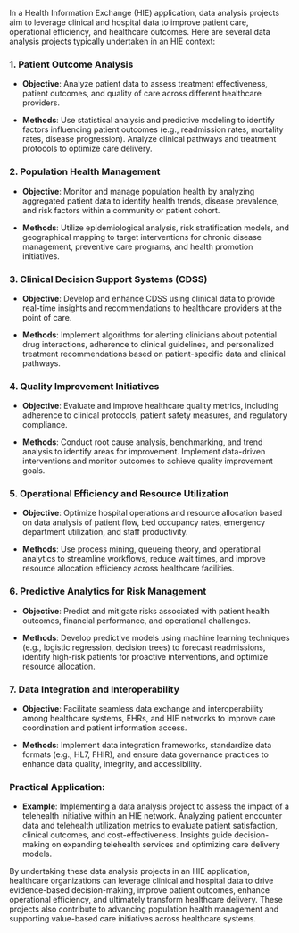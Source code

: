In a Health Information Exchange (HIE) application, data analysis projects aim to leverage clinical and hospital data to improve patient care, operational efficiency, and healthcare outcomes. Here are several data analysis projects typically undertaken in an HIE context:

### 1. **Patient Outcome Analysis**

- **Objective**: Analyze patient data to assess treatment effectiveness, patient outcomes, and quality of care across different healthcare providers.
  
- **Methods**: Use statistical analysis and predictive modeling to identify factors influencing patient outcomes (e.g., readmission rates, mortality rates, disease progression). Analyze clinical pathways and treatment protocols to optimize care delivery.

### 2. **Population Health Management**

- **Objective**: Monitor and manage population health by analyzing aggregated patient data to identify health trends, disease prevalence, and risk factors within a community or patient cohort.
  
- **Methods**: Utilize epidemiological analysis, risk stratification models, and geographical mapping to target interventions for chronic disease management, preventive care programs, and health promotion initiatives.

### 3. **Clinical Decision Support Systems (CDSS)**

- **Objective**: Develop and enhance CDSS using clinical data to provide real-time insights and recommendations to healthcare providers at the point of care.
  
- **Methods**: Implement algorithms for alerting clinicians about potential drug interactions, adherence to clinical guidelines, and personalized treatment recommendations based on patient-specific data and clinical pathways.

### 4. **Quality Improvement Initiatives**

- **Objective**: Evaluate and improve healthcare quality metrics, including adherence to clinical protocols, patient safety measures, and regulatory compliance.
  
- **Methods**: Conduct root cause analysis, benchmarking, and trend analysis to identify areas for improvement. Implement data-driven interventions and monitor outcomes to achieve quality improvement goals.

### 5. **Operational Efficiency and Resource Utilization**

- **Objective**: Optimize hospital operations and resource allocation based on data analysis of patient flow, bed occupancy rates, emergency department utilization, and staff productivity.
  
- **Methods**: Use process mining, queueing theory, and operational analytics to streamline workflows, reduce wait times, and improve resource allocation efficiency across healthcare facilities.

### 6. **Predictive Analytics for Risk Management**

- **Objective**: Predict and mitigate risks associated with patient health outcomes, financial performance, and operational challenges.
  
- **Methods**: Develop predictive models using machine learning techniques (e.g., logistic regression, decision trees) to forecast readmissions, identify high-risk patients for proactive interventions, and optimize resource allocation.

### 7. **Data Integration and Interoperability**

- **Objective**: Facilitate seamless data exchange and interoperability among healthcare systems, EHRs, and HIE networks to improve care coordination and patient information access.
  
- **Methods**: Implement data integration frameworks, standardize data formats (e.g., HL7, FHIR), and ensure data governance practices to enhance data quality, integrity, and accessibility.

### Practical Application:

- **Example**: Implementing a data analysis project to assess the impact of a telehealth initiative within an HIE network. Analyzing patient encounter data and telehealth utilization metrics to evaluate patient satisfaction, clinical outcomes, and cost-effectiveness. Insights guide decision-making on expanding telehealth services and optimizing care delivery models.

By undertaking these data analysis projects in an HIE application, healthcare organizations can leverage clinical and hospital data to drive evidence-based decision-making, improve patient outcomes, enhance operational efficiency, and ultimately transform healthcare delivery. These projects also contribute to advancing population health management and supporting value-based care initiatives across healthcare systems.